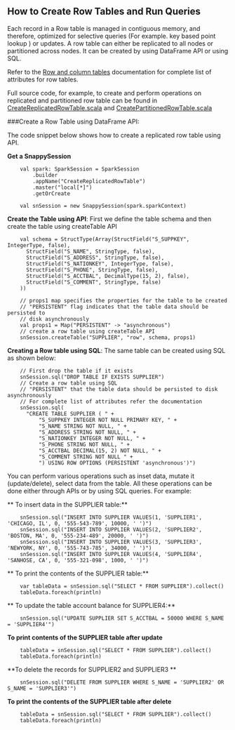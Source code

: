 
<a id="howto-row"></a>
## How to Create Row Tables and Run Queries

Each record in a Row table is managed in contiguous memory, and therefore, optimized for selective queries (For example. key based point lookup ) or updates. 
A row table can either be replicated to all nodes or partitioned across nodes. It can be created by using DataFrame API or using SQL.

Refer to the [Row and column tables](programming_guide#tables-in-snappydata) documentation for complete list of attributes for row tables.

Full source code, for example, to create and perform operations on replicated and partitioned row table can be found in [CreateReplicatedRowTable.scala](https://github.com/SnappyDataInc/snappydata/blob/master/examples/src/main/scala/org/apache/spark/examples/snappydata/CreateReplicatedRowTable.scala) and [CreatePartitionedRowTable.scala](https://github.com/SnappyDataInc/snappydata/blob/master/examples/src/main/scala/org/apache/spark/examples/snappydata/CreatePartitionedRowTable.scala)


###Create a Row Table using DataFrame API:

The code snippet below shows how to create a replicated row table using API.

**Get a SnappySession**

```
    val spark: SparkSession = SparkSession
        .builder
        .appName("CreateReplicatedRowTable")
        .master("local[*]")
        .getOrCreate

    val snSession = new SnappySession(spark.sparkContext)
```

**Create the Table using API**:
First we define the table schema and then create the table using createTable API

```
    val schema = StructType(Array(StructField("S_SUPPKEY", IntegerType, false),
      StructField("S_NAME", StringType, false),
      StructField("S_ADDRESS", StringType, false),
      StructField("S_NATIONKEY", IntegerType, false),
      StructField("S_PHONE", StringType, false),
      StructField("S_ACCTBAL", DecimalType(15, 2), false),
      StructField("S_COMMENT", StringType, false)
    ))

    // props1 map specifies the properties for the table to be created
    // "PERSISTENT" flag indicates that the table data should be persisted to
    // disk asynchronously
    val props1 = Map("PERSISTENT" -> "asynchronous")
    // create a row table using createTable API
    snSession.createTable("SUPPLIER", "row", schema, props1)
```

**Creating a Row table using SQL**:
The same table can be created using SQL as shown below:
```
    // First drop the table if it exists
    snSession.sql("DROP TABLE IF EXISTS SUPPLIER")
    // Create a row table using SQL
    // "PERSISTENT" that the table data should be persisted to disk asynchronously
    // For complete list of attributes refer the documentation
    snSession.sql(
      "CREATE TABLE SUPPLIER ( " +
          "S_SUPPKEY INTEGER NOT NULL PRIMARY KEY, " +
          "S_NAME STRING NOT NULL, " +
          "S_ADDRESS STRING NOT NULL, " +
          "S_NATIONKEY INTEGER NOT NULL, " +
          "S_PHONE STRING NOT NULL, " +
          "S_ACCTBAL DECIMAL(15, 2) NOT NULL, " +
          "S_COMMENT STRING NOT NULL " +
          ") USING ROW OPTIONS (PERSISTENT 'asynchronous')")
```

You can perform various operations such as inset data, mutate it (update/delete), select data from the table. All these operations can be done either through APIs or by using SQL queries.
For example:

** To insert data in the SUPPLIER table:**

```	
	snSession.sql("INSERT INTO SUPPLIER VALUES(1, 'SUPPLIER1', 'CHICAGO, IL', 0, '555-543-789', 10000, ' ')")
    snSession.sql("INSERT INTO SUPPLIER VALUES(2, 'SUPPLIER2', 'BOSTON, MA', 0, '555-234-489', 20000, ' ')")
    snSession.sql("INSERT INTO SUPPLIER VALUES(3, 'SUPPLIER3', 'NEWYORK, NY', 0, '555-743-785', 34000, ' ')")
    snSession.sql("INSERT INTO SUPPLIER VALUES(4, 'SUPPLIER4', 'SANHOSE, CA', 0, '555-321-098', 1000, ' ')")
```
** To print the contents of the SUPPLIER table:**

```    
    var tableData = snSession.sql("SELECT * FROM SUPPLIER").collect()
    tableData.foreach(println)
```
** To update the table account balance for SUPPLIER4:**

```    
    snSession.sql("UPDATE SUPPLIER SET S_ACCTBAL = 50000 WHERE S_NAME = 'SUPPLIER4'")
```
**To print contents of the SUPPLIER table after update**

```
    tableData = snSession.sql("SELECT * FROM SUPPLIER").collect()
    tableData.foreach(println)
```
**To delete the records for SUPPLIER2 and SUPPLIER3
**
```
    snSession.sql("DELETE FROM SUPPLIER WHERE S_NAME = 'SUPPLIER2' OR S_NAME = 'SUPPLIER3'")
```
**To print the contents of the SUPPLIER table after delete**

```    
    tableData = snSession.sql("SELECT * FROM SUPPLIER").collect()
    tableData.foreach(println)
```